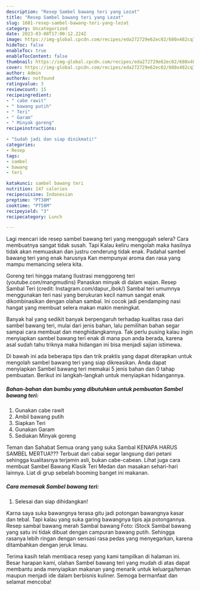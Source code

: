 ```yaml
---
description: "Resep Sambel bawang teri yang Lezat"
title: "Resep Sambel bawang teri yang Lezat"
slug: 1681-resep-sambel-bawang-teri-yang-lezat
category: Uncategorized
date: 2023-03-08T17:00:12.224Z
image: https://img-global.cpcdn.com/recipes/eda272729e62ec02/680x482cq70/sambel-bawang-teri-foto-resep-utama.jpg
hideToc: false
enableToc: true
enableTocContent: false
thumbnail: https://img-global.cpcdn.com/recipes/eda272729e62ec02/680x482cq70/sambel-bawang-teri-foto-resep-utama.jpg
cover: https://img-global.cpcdn.com/recipes/eda272729e62ec02/680x482cq70/sambel-bawang-teri-foto-resep-utama.jpg
author: Admin
authorAv: notfound
ratingvalue: 3
reviewcount: 15
recipeingredient:
- " cabe rawit"
- " bawang putih"
- " Teri"
- " Garam"
- " Minyak goreng"
recipeinstructions:

- "Sudah jadi dan siap dinikmati!"
categories:
- Resep
tags:
- sambel
- bawang
- teri

katakunci: sambel bawang teri 
nutrition: 147 calories
recipecuisine: Indonesian
preptime: "PT38M"
cooktime: "PT58M"
recipeyield: "3"
recipecategory: Lunch

---
```



Lagi mencari ide resep sambel bawang teri yang menggugah selera? Cara membuatnya sangat tidak susah. Tapi Kalau keliru mengolah maka hasilnya tidak akan memuaskan dan justru cenderung tidak enak. Padahal sambel bawang teri yang enak harusnya Kan mempunyai aroma dan rasa yang mampu memancing selera kita.


Goreng teri hingga matang Ilustrasi menggoreng teri (youtube.com/mangmudins) Panaskan minyak di dalam wajan. Resep Sambal Teri (credit: Instagram.com/dapur_ibok/) Sambal teri umumnya menggunakan teri nasi yang berukuran kecil namun sangat enak dikombinasikan dengan olahan sambal. Ini cocok jadi pendamping nasi hangat yang membuat selera makan makin meningkat.

Banyak hal yang sedikit banyak berpengaruh terhadap kualitas rasa dari sambel bawang teri, mulai dari jenis bahan, lalu pemilihan bahan segar sampai cara membuat dan menghidangkannya. Tak perlu pusing kalau ingin menyiapkan sambel bawang teri enak di mana pun anda berada, karena asal sudah tahu triknya maka hidangan ini bisa menjadi sajian istimewa.


Di bawah ini ada beberapa tips dan trik praktis yang dapat diterapkan untuk mengolah sambel bawang teri yang siap dikreasikan. Anda dapat menyiapkan Sambel bawang teri memakai 5 jenis bahan dan 0 tahap pembuatan. Berikut ini langkah-langkah untuk menyiapkan hidangannya.

<!--inarticleads1-->

##### Bahan-bahan dan bumbu yang dibutuhkan untuk pembuatan Sambel bawang teri:

1. Gunakan  cabe rawit
1. Ambil  bawang putih
1. Siapkan  Teri
1. Gunakan  Garam
1. Sediakan  Minyak goreng


Teman dan Sahabat Semua orang yang suka Sambal KENAPA HARUS SAMBEL MERTUA??? Terbuat dari cabai segar langsung dari petani sehingga kualitasnya terjamin asli, bukan cabe-cabean. Lihat juga cara membuat Sambel Bawang Klasik Teri Medan dan masakan sehari-hari lainnya. Liat di grup sebelah booming banget ini makanan. 

<!--inarticleads2-->

##### Cara memasak Sambel bawang teri:


1. Selesai dan siap dihidangkan!

Karna saya suka bawangnya terasa gitu jadi potongan bawangnya kasar dan tebal. Tapi kalau yang suka garing bawangnya tipis aja potongannya. Resep sambal bawang merah Sambal bawang Foto: iStock Sambal bawang yang satu ini tidak dibuat dengan campuran bawang putih. Sehingga rasanya lebih ringan dengan sensasi rasa pedas yang menyegarkan, karena ditambahkan dengan jeruk limau. 

Terima kasih telah membaca resep yang kami tampilkan di halaman ini. Besar harapan kami, olahan Sambel bawang teri yang mudah di atas dapat membantu anda menyiapkan makanan yang menarik untuk keluarga/teman maupun menjadi ide dalam berbisnis kuliner. Semoga bermanfaat dan selamat mencoba!
